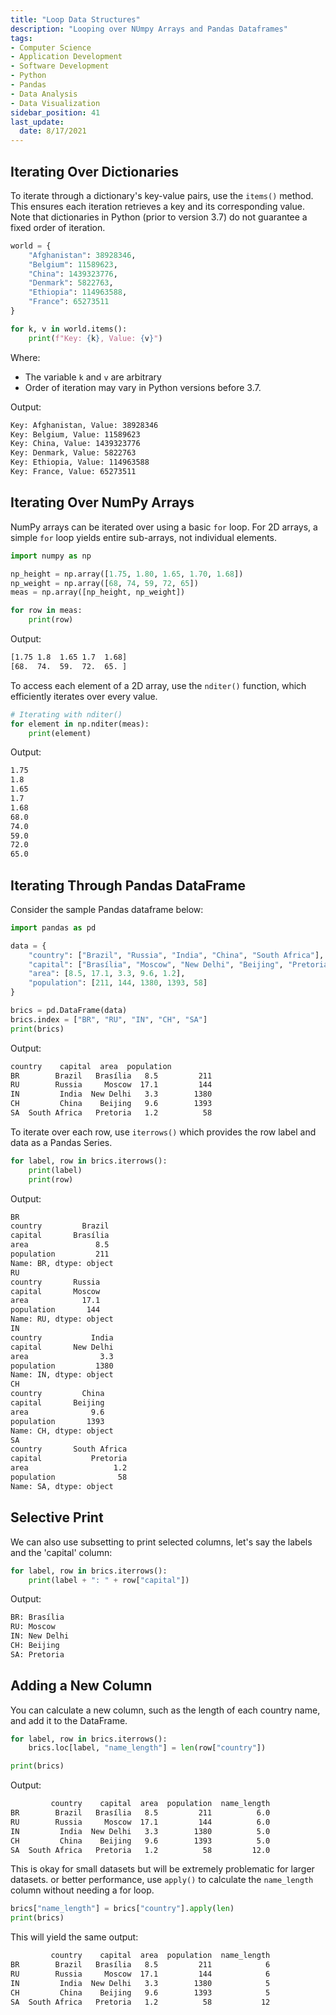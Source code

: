 ```yaml
---
title: "Loop Data Structures"
description: "Looping over NUmpy Arrays and Pandas Dataframes"
tags:
- Computer Science
- Application Development
- Software Development
- Python
- Pandas
- Data Analysis
- Data Visualization
sidebar_position: 41
last_update:
  date: 8/17/2021
---
```


## Iterating Over Dictionaries

To iterate through a dictionary's key-value pairs, use the `items()` method. This ensures each iteration retrieves a key and its corresponding value. Note that dictionaries in Python (prior to version 3.7) do not guarantee a fixed order of iteration.

```python
world = {
    "Afghanistan": 38928346,
    "Belgium": 11589623,
    "China": 1439323776,
    "Denmark": 5822763,
    "Ethiopia": 114963588,
    "France": 65273511
}

for k, v in world.items():
    print(f"Key: {k}, Value: {v}")

```

Where: 

- The variable `k` and `v` are arbitrary
- Order of iteration may vary in Python versions before 3.7.

Output:

```bash
Key: Afghanistan, Value: 38928346
Key: Belgium, Value: 11589623
Key: China, Value: 1439323776
Key: Denmark, Value: 5822763
Key: Ethiopia, Value: 114963588
Key: France, Value: 65273511
```

## Iterating Over NumPy Arrays

NumPy arrays can be iterated over using a basic `for` loop. For 2D arrays, a simple `for` loop yields entire sub-arrays, not individual elements.

```python
import numpy as np

np_height = np.array([1.75, 1.80, 1.65, 1.70, 1.68]) 
np_weight = np.array([68, 74, 59, 72, 65])           
meas = np.array([np_height, np_weight])

for row in meas:
    print(row)
```

Output:

```bash
[1.75 1.8  1.65 1.7  1.68]
[68.  74.  59.  72.  65. ]
```

To access each element of a 2D array, use the `nditer()` function, which efficiently iterates over every value.

```python
# Iterating with nditer()
for element in np.nditer(meas):
    print(element)
```

Output:

```bash
1.75
1.8
1.65
1.7
1.68
68.0
74.0
59.0
72.0
65.0
```


## Iterating Through Pandas DataFrame

Consider the sample Pandas dataframe below:

```python
import pandas as pd

data = {
    "country": ["Brazil", "Russia", "India", "China", "South Africa"],
    "capital": ["Brasília", "Moscow", "New Delhi", "Beijing", "Pretoria"],
    "area": [8.5, 17.1, 3.3, 9.6, 1.2],
    "population": [211, 144, 1380, 1393, 58]
}

brics = pd.DataFrame(data)
brics.index = ["BR", "RU", "IN", "CH", "SA"]
print(brics)
```

Output:

```bash
country    capital  area  population
BR        Brazil   Brasília   8.5         211
RU        Russia     Moscow  17.1         144
IN         India  New Delhi   3.3        1380
CH         China    Beijing   9.6        1393
SA  South Africa   Pretoria   1.2          58
```

To iterate over each row, use `iterrows()` which provides the row label and data as a Pandas Series.

```python
for label, row in brics.iterrows():
    print(label)
    print(row)
```

Output:

```bash
BR
country         Brazil
capital       Brasília
area               8.5
population         211
Name: BR, dtype: object
RU
country       Russia
capital       Moscow
area            17.1
population       144
Name: RU, dtype: object
IN
country           India
capital       New Delhi
area                3.3
population         1380
Name: IN, dtype: object
CH
country         China
capital       Beijing
area              9.6
population       1393
Name: CH, dtype: object
SA
country       South Africa
capital           Pretoria
area                   1.2
population              58
Name: SA, dtype: object
```

## Selective Print 

We can also use subsetting to print selected columns, let's say the labels and the  'capital' column:

```python
for label, row in brics.iterrows():
    print(label + ": " + row["capital"])
```

Output:

```python
BR: Brasília
RU: Moscow
IN: New Delhi
CH: Beijing
SA: Pretoria
```

## Adding a New Column 

You can calculate a new column, such as the length of each country name, and add it to the DataFrame.

```python
for label, row in brics.iterrows():
    brics.loc[label, "name_length"] = len(row["country"])

print(brics)
```

Output:

```bash
         country    capital  area  population  name_length
BR        Brazil   Brasília   8.5         211          6.0
RU        Russia     Moscow  17.1         144          6.0
IN         India  New Delhi   3.3        1380          5.0
CH         China    Beijing   9.6        1393          5.0
SA  South Africa   Pretoria   1.2          58         12.0
```

This is okay for small datasets but will be extremely problematic for larger datasets. or better performance, use `apply()` to calculate the `name_length` column without needing a for loop.

```python
brics["name_length"] = brics["country"].apply(len)
print(brics)
```

This will yield the same output:

```bash
         country    capital  area  population  name_length
BR        Brazil   Brasília   8.5         211            6
RU        Russia     Moscow  17.1         144            6
IN         India  New Delhi   3.3        1380            5
CH         China    Beijing   9.6        1393            5
SA  South Africa   Pretoria   1.2          58           12
```
